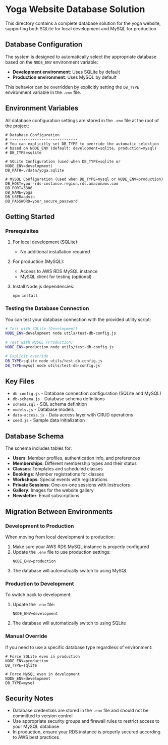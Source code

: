 # Yoga Website Database Solution

This directory contains a complete database solution for the yoga website, supporting both SQLite for local development and MySQL for production.

## Database Configuration

The system is designed to automatically select the appropriate database based on the `NODE_ENV` environment variable:
- **Development environment**: Uses SQLite by default
- **Production environment**: Uses MySQL by default

This behavior can be overridden by explicitly setting the `DB_TYPE` environment variable in the `.env` file.

## Environment Variables

All database configuration settings are stored in the `.env` file at the root of the project:

```
# Database Configuration
# ------------------------------
# You can explicitly set DB_TYPE to override the automatic selection
# based on NODE_ENV (default: development=sqlite, production=mysql)
# DB_TYPE=sqlite

# SQLite Configuration (used when DB_TYPE=sqlite or NODE_ENV=development)
DB_PATH=./data/yoga.sqlite

# MySQL Configuration (used when DB_TYPE=mysql or NODE_ENV=production)
DB_HOST=your-rds-instance.region.rds.amazonaws.com
DB_PORT=3306
DB_NAME=yoga
DB_USER=admin
DB_PASSWORD=your_secure_password
```

## Getting Started

### Prerequisites
1. For local development (SQLite):
   - No additional installation required
   
2. For production (MySQL):
   - Access to AWS RDS MySQL instance
   - MySQL client for testing (optional)

3. Install Node.js dependencies:
   ```
   npm install
   ```

### Testing the Database Connection

You can test your database connection with the provided utility script:

```bash
# Test with SQLite (Development)
NODE_ENV=development node utils/test-db-config.js

# Test with MySQL (Production)
NODE_ENV=production node utils/test-db-config.js

# Explicit override
DB_TYPE=sqlite node utils/test-db-config.js
DB_TYPE=mysql node utils/test-db-config.js
```

## Key Files

- `db-config.js` - Database connection configuration (SQLite and MySQL)
- `db-schema.js` - Database schema definitions
- `schema.sql` - SQL schema definition
- `models.js` - Database models
- `data-access.js` - Data access layer with CRUD operations
- `seed.js` - Sample data initialization

## Database Schema

The schema includes tables for:

- **Users**: Member profiles, authentication info, and preferences
- **Memberships**: Different membership types and their status
- **Classes**: Templates and scheduled classes
- **Bookings**: Member registrations for classes
- **Workshops**: Special events with registrations
- **Private Sessions**: One-on-one sessions with instructors
- **Gallery**: Images for the website gallery
- **Newsletter**: Email subscriptions

## Migration Between Environments

### Development to Production

When moving from local development to production:

1. Make sure your AWS RDS MySQL instance is properly configured
2. Update the `.env` file to use production settings:
   ```
   NODE_ENV=production
   ```
3. The database will automatically switch to using MySQL

### Production to Development

To switch back to development:

1. Update the `.env` file:
   ```
   NODE_ENV=development
   ```
2. The database will automatically switch to using SQLite

### Manual Override

If you need to use a specific database type regardless of environment:

```
# Force SQLite even in production
NODE_ENV=production
DB_TYPE=sqlite

# Force MySQL even in development
NODE_ENV=development
DB_TYPE=mysql
```

## Security Notes

- Database credentials are stored in the `.env` file and should not be committed to version control
- Use appropriate security groups and firewall rules to restrict access to your MySQL database
- In production, ensure your RDS instance is properly secured according to AWS best practices
